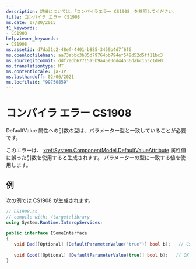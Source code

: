 ```yaml
---
description: 詳細については、「コンパイラエラー CS1908」を参照してください。
title: コンパイラ エラー CS1908
ms.date: 07/20/2015
f1_keywords:
- CS1908
helpviewer_keywords:
- CS1908
ms.assetid: d7da31c2-48ef-4401-b885-3459b4d7f6f6
ms.openlocfilehash: aa73abbc3b35d79764bb794ef548d52d5ff11bc3
ms.sourcegitcommit: ddf7edb67715a5b9a45e3dd44536dabc153c1de0
ms.translationtype: MT
ms.contentlocale: ja-JP
ms.lasthandoff: 02/06/2021
ms.locfileid: "99750859"
---
```

# <a name="compiler-error-cs1908"></a>コンパイラ エラー CS1908

DefaultValue 属性への引数の型は、パラメーター型と一致していることが必要です。  
  
 このエラーは、 <xref:System.ComponentModel.DefaultValueAttribute> 属性値に誤った引数を使用すると生成されます。 パラメーターの型に一致する値を使用します。  
  
## <a name="example"></a>例  

 次の例では CS1908 が生成されます。  
  
```csharp  
// CS1908.cs  
// compile with: /target:library  
using System.Runtime.InteropServices;  
  
public interface ISomeInterface  
{  
   void Bad([Optional] [DefaultParameterValue("true")] bool b);   // CS1908  
  
   void Good([Optional] [DefaultParameterValue(true)] bool b);   // OK  
}  
```
